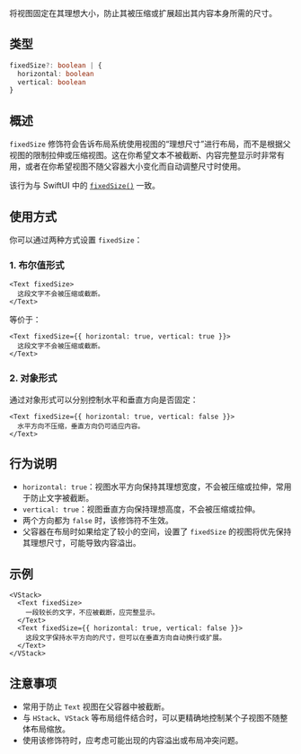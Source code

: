 将视图固定在其理想大小，防止其被压缩或扩展超出其内容本身所需的尺寸。

## 类型

```ts
fixedSize?: boolean | {
  horizontal: boolean
  vertical: boolean
}
```

## 概述

`fixedSize` 修饰符会告诉布局系统使用视图的“理想尺寸”进行布局，而不是根据父视图的限制拉伸或压缩视图。这在你希望文本不被截断、内容完整显示时非常有用，或者在你希望视图不随父容器大小变化而自动调整尺寸时使用。

该行为与 SwiftUI 中的 [`fixedSize()`](https://developer.apple.com/documentation/swiftui/view/fixedsize%28%29) 一致。

## 使用方式

你可以通过两种方式设置 `fixedSize`：

### 1. 布尔值形式

```tsx
<Text fixedSize>
  这段文字不会被压缩或截断。
</Text>
```

等价于：

```tsx
<Text fixedSize={{ horizontal: true, vertical: true }}>
  这段文字不会被压缩或截断。
</Text>
```

### 2. 对象形式

通过对象形式可以分别控制水平和垂直方向是否固定：

```tsx
<Text fixedSize={{ horizontal: true, vertical: false }}>
  水平方向不压缩，垂直方向仍可适应内容。
</Text>
```

## 行为说明

* `horizontal: true`：视图水平方向保持其理想宽度，不会被压缩或拉伸，常用于防止文字被截断。
* `vertical: true`：视图垂直方向保持理想高度，不会被压缩或拉伸。
* 两个方向都为 `false` 时，该修饰符不生效。
* 父容器在布局时如果给定了较小的空间，设置了 `fixedSize` 的视图将优先保持其理想尺寸，可能导致内容溢出。

## 示例

```tsx
<VStack>
  <Text fixedSize>
    一段较长的文字，不应被截断，应完整显示。
  </Text>
  <Text fixedSize={{ horizontal: true, vertical: false }}>
    这段文字保持水平方向的尺寸，但可以在垂直方向自动换行或扩展。
  </Text>
</VStack>
```

## 注意事项

* 常用于防止 `Text` 视图在父容器中被截断。
* 与 `HStack`、`VStack` 等布局组件结合时，可以更精确地控制某个子视图不随整体布局缩放。
* 使用该修饰符时，应考虑可能出现的内容溢出或布局冲突问题。
